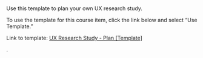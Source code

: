 
# 

Use this template to plan your own UX research study.

To use the template for this course item, click the link below and select “Use Template.” 

Link to template: [UX Research Study - Plan [Template]](https://docs.google.com/document/d/1toX54uaOnCQPPjAb1-a7QPRzpgg1aAt6oezOEjnyjQQ/template/preview "Google UX Design Certificate - UX Research Study Plan [Template]")

.